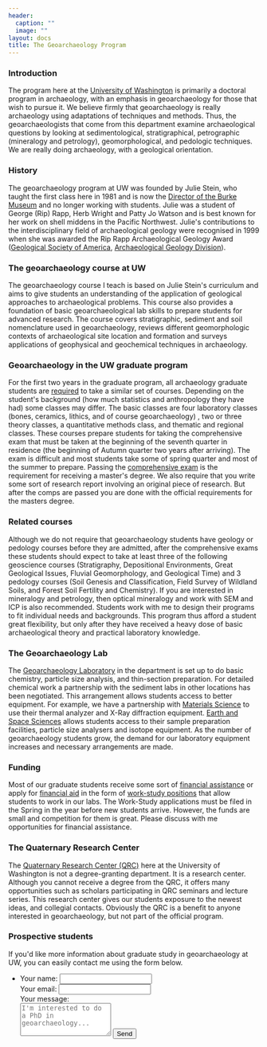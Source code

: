 ```yaml
---
header:
  caption: ""
  image: ""
layout: docs
title: The Geoarchaeology Program
---
```


<h3>Introduction</h3>
<p>The program here at the <a href="http://www.washington.edu/">University of Washington</a> is primarily a doctoral program in archaeology, with an emphasis in geoarchaeology for those that wish to pursue it. We believe firmly that geoarchaeology is really archaeology using adaptations of techniques and methods. Thus, the geoarchaeologists that come from this department examine archaeological questions by looking at sedimentological, stratigraphical, petrographic (mineralogy and petrology), geomorphological, and pedologic techniques. We are really doing archaeology, with a geological orientation.</p>
<h3>History</h3>
<p>The geoarchaeology program at UW was founded by Julie Stein, who taught the first class here in 1981 and is now the <a href="http://www.washington.edu/burkemuseum/info/welcome.php">Director of the Burke Museum</a> and no longer working with students. Julie was a student of George (Rip) Rapp, Herb Wright and Patty Jo Watson and is best known for her work on shell middens in the Pacific Northwest. Julie's contributions to the interdisciplinary field of archaeological geology were recognised in 1999 when she was awarded the Rip Rapp Archaeological Geology Award (<a href="http://www.geosociety.org/">Geological Society of America</a>, <a href="http://rock.geosociety.org/arch/">Archaeological Geology Division</a>).&nbsp;</p>
<h3>The geoarchaeology course at UW</h3>
<p>The geoarchaeology course I teach is based on Julie Stein's curriculum and aims to give students an understanding of the application of geological approaches to archaeological problems. This course also provides a foundation of basic geoarchaeological lab skills to prepare students for advanced research. The course covers stratigraphic, sediment and soil nomenclature used in geoarchaeology, reviews different geomorphologic contexts of archaeological site location and formation and surveys applications of geophysical and geochemical techniques in archaeology.</p>
<h3>Geoarchaeology in the UW graduate program</h3>
<p>For the first two years in the graduate program, all archaeology graduate students are <a href="https://depts.washington.edu/anthweb/programs/grad_req.php">required</a> to take a similar set of courses. Depending on the student's background (how much statistics and anthropology they have had) some classes may differ. The basic classes are four laboratory classes (bones, ceramics, lithics, and of course geoarchaeology) , two or three theory classes, a quantitative methods class, and thematic and regional classes. These courses prepare students for taking the comprehensive exam that must be taken at the beginning of the seventh quarter in residence (the beginning of Autumn quarter two years after arriving). The exam is difficult and most students take some of spring quarter and most of the summer to prepare. Passing the <a href="https://depts.washington.edu/anthweb/programs/grad_req.php">comprehensive exam</a> is the requirement for receiving a master's degree. We also require that you write some sort of research report involving an original piece of research. But after the comps are passed you are done with the official requirements for the masters degree.</p>
<h3>Related courses</h3>
<p>Although we do not require that geoarchaeology students have geology or pedology courses before they are admitted, after the comprehensive exams these students should expect to take at least three of the following geoscience courses (Stratigraphy, Depositional Environments, Great Geological Issues, Fluvial Geomorphology, and Geological Time) and 3 pedology courses (Soil Genesis and Classification, Field Survey of Wildland Soils, and Forest Soil Fertility and Chemistry). If you are interested in mineralogy and petrology, then optical mineralogy and work with SEM and ICP is also recommended. Students work with me to design their programs to fit individual needs and backgrounds. This program thus afford a student great flexibility, but only after they have received a heavy dose of basic archaeological theory and practical laboratory knowledge.</p>
<h3>The Geoarchaeology Lab</h3>
<p>The <a href="https://depts.washington.edu/geoarc/">Geoarchaeology Laboratory</a> in the department is set up to do basic chemistry, particle size analysis, and thin-section preparation. For detailed chemical work a partnership with the sediment labs in other locations has been negotiated. This arrangement allows students access to better equipment. For example, we have a partnership with <a href="http://depts.washington.edu/mse/">Materials Science</a> to use their thermal analyzer and X-Ray diffraction equipment. <a href="http://www.geophys.washington.edu/">Earth and Space Sciences</a> allows students access to their sample preparation facilities, particle size analysers and isotope equipment. As the number of geoarchaeology students grow, the demand for our laboratory equipment increases and necessary arrangements are made.</p>
<h3>Funding</h3>
<p>Most of our graduate students receive some sort of <a href="https://depts.washington.edu/anthweb/programs/grad_fellowship.php">financial assistance</a> or apply for <a href="http://www.washington.edu/students/osfa/">financial aid</a> in the form of <a href="http://www.washington.edu/students/osfa/ugaid/uw.workstudy.positions.html">work-study positions</a> that allow students to work in our labs. The Work-Study applications must be filed in the Spring in the year before new students arrive. However, the funds are small and competition for them is great. Please discuss with me opportunities for financial assistance.</p>
<h3>The Quaternary Research Center</h3>
<p>The <a href="http://depts.washington.edu/qrc/">Quaternary Research Center (QRC)</a> here at the University of Washington is not a degree-granting department. It is a research center. Although you cannot receive a degree from the QRC, it offers many opportunities such as scholars participating in QRC seminars and lecture series. This research center gives our students exposure to the newest ideas, and collegial contacts. Obviously the QRC is a benefit to anyone interested in geoarchaeology, but not part of the official program.</p>


<h3>Prospective students</h3>

If you'd like more information about graduate study in geoarchaeology at UW, you can easily contact me using the form below. 
    
<div>
  <ul class="fa-ul" itemscope>
       <li>
         <i class="fa-li fa fa-comments-o fa-2x" aria-hidden="true"></i>
         <form action="https://formspree.io/bmarwick@uw.edu" method="POST">
            <label for="name">Your name: </label>
            <input type="text" name="name" required="required" placeholder=""><br>
            <label for="email">Your email:  </label>
            <input type="email" name="_replyto" required="required" placeholder=""><br>
            <label for="message">Your message:</label><br>
            <textarea rows="4" name="message" id="message" required="required" class="form-control" placeholder="I'm interested to do a PhD in geoarchaeology..."></textarea>
            <input type="hidden" name="_next" value="/html/thanks.html" />
            <input type="submit" value="Send" name="submit" class="btn btn-primary btn-outline">
            <input type="hidden" name="_subject" value="Website message" />
            <input type="text" name="_gotcha" style="display:none" />
          </form>
        </li>
    </ul>
</div>
      
 
